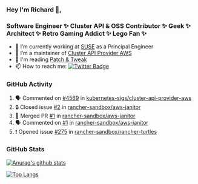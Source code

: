 ### Hey I'm Richard 👋, 

<h3 align="left">Software Engineer ✨ Cluster API & OSS Contributor ✨ Geek ✨ Architect ✨ Retro Gaming Addict ✨ Lego Fan ✨</h3>

- 🔭 I’m currently working at [SUSE](https://www.suse.com/) as a Principal Engineer
- 👯 I’m a maintainer of [Cluster API Provider AWS](https://github.com/kubernetes-sigs/cluster-api-provider-aws)
- 💬 I'm reading [Patch & Tweak](https://bjooks.com/products/patch-tweak-exploring-modular-synthesis)
- 📫 How to reach me: [![Twitter Badge](https://img.shields.io/badge/-@fruit_case-00acee?style=flat&logo=Twitter&logoColor=white)](https://twitter.com/intent/follow?screen_name=fruit_case "Follow on Twitter")

### GitHub Activity 

<!--START_SECTION:activity-->
1. 🗣 Commented on [#4569](https://github.com/kubernetes-sigs/cluster-api-provider-aws/pull/4569#issuecomment-1821130481) in [kubernetes-sigs/cluster-api-provider-aws](https://github.com/kubernetes-sigs/cluster-api-provider-aws)
2. 🔒 Closed issue [#2](https://github.com/rancher-sandbox/aws-janitor/issues/2) in [rancher-sandbox/aws-janitor](https://github.com/rancher-sandbox/aws-janitor)
3. 🎉 Merged PR [#1](https://github.com/rancher-sandbox/aws-janitor/pull/1) in [rancher-sandbox/aws-janitor](https://github.com/rancher-sandbox/aws-janitor)
4. 🗣 Commented on [#1](https://github.com/rancher-sandbox/aws-janitor/pull/1#issuecomment-1820680162) in [rancher-sandbox/aws-janitor](https://github.com/rancher-sandbox/aws-janitor)
5. ❗ Opened issue [#275](https://github.com/rancher-sandbox/rancher-turtles/issues/275) in [rancher-sandbox/rancher-turtles](https://github.com/rancher-sandbox/rancher-turtles)
<!--END_SECTION:activity-->

### GitHub Stats

[![Anurag's github stats](https://github-readme-stats.vercel.app/api?username=richardcase&count_private=true&show_icons=true)](https://github.com/anuraghazra/github-readme-stats)

[![Top Langs](https://github-readme-stats.vercel.app/api/top-langs/?username=richardcase&hide=html&layout=compact)](https://github.com/anuraghazra/github-readme-stats)
